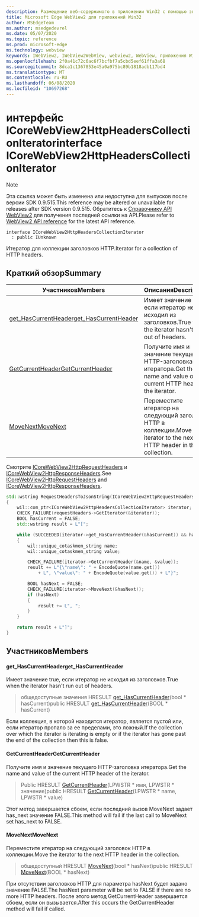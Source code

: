 ```yaml
---
description: Размещение веб-содержимого в приложении Win32 с помощью элемента управления Microsoft Edge WebView2
title: Microsoft Edge WebView2 для приложений Win32
author: MSEdgeTeam
ms.author: msedgedevrel
ms.date: 05/07/2020
ms.topic: reference
ms.prod: microsoft-edge
ms.technology: webview
keywords: IWebView2, IWebView2WebView, webview2, WebView, приложения Win32, Win32, EDGE, ICoreWebView2, ICoreWebView2Controller, элемент управления "веб-браузер", HTML Edge
ms.openlocfilehash: 2f0a41c72c6ac6f7bcfbf7a5cbd5eef61ffa3a68
ms.sourcegitcommit: 8dca1c1367853e45a0a975bc89b1818adb117bd4
ms.translationtype: MT
ms.contentlocale: ru-RU
ms.lasthandoff: 06/08/2020
ms.locfileid: "10697268"
---
```

# <span data-ttu-id="e10f6-104">интерфейс ICoreWebView2HttpHeadersCollectionIterator</span><span class="sxs-lookup"><span data-stu-id="e10f6-104">interface ICoreWebView2HttpHeadersCollectionIterator</span></span> 

> [!NOTE]
> <span data-ttu-id="e10f6-105">Эта ссылка может быть изменена или недоступна для выпусков после версии SDK 0.9.515.</span><span class="sxs-lookup"><span data-stu-id="e10f6-105">This reference may be altered or unavailable for releases after SDK version 0.9.515.</span></span> <span data-ttu-id="e10f6-106">Обратитесь к [Справочнику API WebView2](../../../webview2-api-reference.md) для получения последней ссылки на API.</span><span class="sxs-lookup"><span data-stu-id="e10f6-106">Please refer to [WebView2 API reference](../../../webview2-api-reference.md) for the latest API reference.</span></span>

```
interface ICoreWebView2HttpHeadersCollectionIterator
  : public IUnknown
```

<span data-ttu-id="e10f6-107">Итератор для коллекции заголовков HTTP.</span><span class="sxs-lookup"><span data-stu-id="e10f6-107">Iterator for a collection of HTTP headers.</span></span>

## <span data-ttu-id="e10f6-108">Краткий обзор</span><span class="sxs-lookup"><span data-stu-id="e10f6-108">Summary</span></span>

 <span data-ttu-id="e10f6-109">Участников</span><span class="sxs-lookup"><span data-stu-id="e10f6-109">Members</span></span>                        | <span data-ttu-id="e10f6-110">Описания</span><span class="sxs-lookup"><span data-stu-id="e10f6-110">Descriptions</span></span>
--------------------------------|---------------------------------------------
[<span data-ttu-id="e10f6-111">get_HasCurrentHeader</span><span class="sxs-lookup"><span data-stu-id="e10f6-111">get_HasCurrentHeader</span></span>](#get_hascurrentheader) | <span data-ttu-id="e10f6-112">Имеет значение true, если итератор не исходил из заголовков.</span><span class="sxs-lookup"><span data-stu-id="e10f6-112">True when the iterator hasn't run out of headers.</span></span>
[<span data-ttu-id="e10f6-113">GetCurrentHeader</span><span class="sxs-lookup"><span data-stu-id="e10f6-113">GetCurrentHeader</span></span>](#getcurrentheader) | <span data-ttu-id="e10f6-114">Получите имя и значение текущего HTTP-заголовка итератора.</span><span class="sxs-lookup"><span data-stu-id="e10f6-114">Get the name and value of the current HTTP header of the iterator.</span></span>
[<span data-ttu-id="e10f6-115">MoveNext</span><span class="sxs-lookup"><span data-stu-id="e10f6-115">MoveNext</span></span>](#movenext) | <span data-ttu-id="e10f6-116">Переместите итератор на следующий заголовок HTTP в коллекции.</span><span class="sxs-lookup"><span data-stu-id="e10f6-116">Move the iterator to the next HTTP header in the collection.</span></span>

<span data-ttu-id="e10f6-117">Смотрите [ICoreWebView2HttpRequestHeaders](icorewebview2httprequestheaders.md) и [ICoreWebView2HttpResponseHeaders](icorewebview2httpresponseheaders.md).</span><span class="sxs-lookup"><span data-stu-id="e10f6-117">See [ICoreWebView2HttpRequestHeaders](icorewebview2httprequestheaders.md) and [ICoreWebView2HttpResponseHeaders](icorewebview2httpresponseheaders.md).</span></span> 
```cpp
std::wstring RequestHeadersToJsonString(ICoreWebView2HttpRequestHeaders* requestHeaders)
{
    wil::com_ptr<ICoreWebView2HttpHeadersCollectionIterator> iterator;
    CHECK_FAILURE(requestHeaders->GetIterator(&iterator));
    BOOL hasCurrent = FALSE;
    std::wstring result = L"[";

    while (SUCCEEDED(iterator->get_HasCurrentHeader(&hasCurrent)) && hasCurrent)
    {
        wil::unique_cotaskmem_string name;
        wil::unique_cotaskmem_string value;

        CHECK_FAILURE(iterator->GetCurrentHeader(&name, &value));
        result += L"{\"name\": " + EncodeQuote(name.get())
            + L", \"value\": " + EncodeQuote(value.get()) + L"}";

        BOOL hasNext = FALSE;
        CHECK_FAILURE(iterator->MoveNext(&hasNext));
        if (hasNext)
        {
            result += L", ";
        }
    }

    return result + L"]";
}
```

## <span data-ttu-id="e10f6-118">Участников</span><span class="sxs-lookup"><span data-stu-id="e10f6-118">Members</span></span>

#### <span data-ttu-id="e10f6-119">get_HasCurrentHeader</span><span class="sxs-lookup"><span data-stu-id="e10f6-119">get_HasCurrentHeader</span></span> 

<span data-ttu-id="e10f6-120">Имеет значение true, если итератор не исходил из заголовков.</span><span class="sxs-lookup"><span data-stu-id="e10f6-120">True when the iterator hasn't run out of headers.</span></span>

> <span data-ttu-id="e10f6-121">общедоступные значения HRESULT [get_HasCurrentHeader](#get_hascurrentheader)(bool \* hasCurrent)</span><span class="sxs-lookup"><span data-stu-id="e10f6-121">public HRESULT [get_HasCurrentHeader](#get_hascurrentheader)(BOOL \* hasCurrent)</span></span>

<span data-ttu-id="e10f6-122">Если коллекция, в которой находится итератор, является пустой или, если итератор пропало за ее пределами, это ложный.</span><span class="sxs-lookup"><span data-stu-id="e10f6-122">If the collection over which the iterator is iterating is empty or if the iterator has gone past the end of the collection then this is false.</span></span>

#### <span data-ttu-id="e10f6-123">GetCurrentHeader</span><span class="sxs-lookup"><span data-stu-id="e10f6-123">GetCurrentHeader</span></span> 

<span data-ttu-id="e10f6-124">Получите имя и значение текущего HTTP-заголовка итератора.</span><span class="sxs-lookup"><span data-stu-id="e10f6-124">Get the name and value of the current HTTP header of the iterator.</span></span>

> <span data-ttu-id="e10f6-125">Public HRESULT [GetCurrentHeader](#getcurrentheader)(LPWSTR \* имя, LPWSTR \* значение)</span><span class="sxs-lookup"><span data-stu-id="e10f6-125">public HRESULT [GetCurrentHeader](#getcurrentheader)(LPWSTR \* name, LPWSTR \* value)</span></span>

<span data-ttu-id="e10f6-126">Этот метод завершается сбоем, если последний вызов MoveNext задает has_next значение FALSE.</span><span class="sxs-lookup"><span data-stu-id="e10f6-126">This method will fail if the last call to MoveNext set has_next to FALSE.</span></span>

#### <span data-ttu-id="e10f6-127">MoveNext</span><span class="sxs-lookup"><span data-stu-id="e10f6-127">MoveNext</span></span> 

<span data-ttu-id="e10f6-128">Переместите итератор на следующий заголовок HTTP в коллекции.</span><span class="sxs-lookup"><span data-stu-id="e10f6-128">Move the iterator to the next HTTP header in the collection.</span></span>

> <span data-ttu-id="e10f6-129">общедоступный HRESULT [MoveNext](#movenext)(bool \* hasNext)</span><span class="sxs-lookup"><span data-stu-id="e10f6-129">public HRESULT [MoveNext](#movenext)(BOOL \* hasNext)</span></span>

<span data-ttu-id="e10f6-130">При отсутствии заголовков HTTP для параметра hasNext будет задано значение FALSE.</span><span class="sxs-lookup"><span data-stu-id="e10f6-130">The hasNext parameter will be set to FALSE if there are no more HTTP headers.</span></span> <span data-ttu-id="e10f6-131">После этого метод GetCurrentHeader завершается сбоем, если он вызывается.</span><span class="sxs-lookup"><span data-stu-id="e10f6-131">After this occurs the GetCurrentHeader method will fail if called.</span></span>

